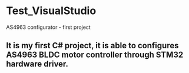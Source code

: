 # Test_VisualStudio
AS4963 configurator - first project

## It is my first C# project, it is able to configures AS4963 BLDC motor controller through STM32 hardware driver.

